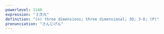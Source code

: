 ```yaml
---
powerlevel: 1146
expression: "３次元"
definition: "(n) three dimensions; three dimensional; 3D; 3-D; (P)"
pronunciation: "さんじげん"
---
```

